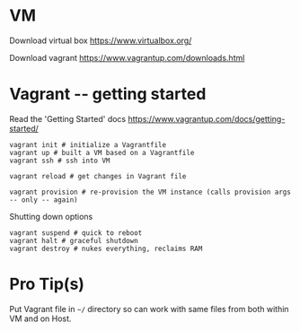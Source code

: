 # VM

Download virtual box
    https://www.virtualbox.org/

Download vagrant
    https://www.vagrantup.com/downloads.html

# Vagrant -- getting started

Read the 'Getting Started' docs
    https://www.vagrantup.com/docs/getting-started/

```
vagrant init # initialize a Vagrantfile
vagrant up # built a VM based on a Vagrantfile
vagrant ssh # ssh into VM
```
```
vagrant reload # get changes in Vagrant file
```
```
vagrant provision # re-provision the VM instance (calls provision args -- only -- again)
```
Shutting down options

```
vagrant suspend # quick to reboot
vagrant halt # graceful shutdown
vagrant destroy # nukes everything, reclaims RAM
```

# Pro Tip(s)

Put Vagrant file in `~/` directory so can work with same files from both within VM and on Host.
